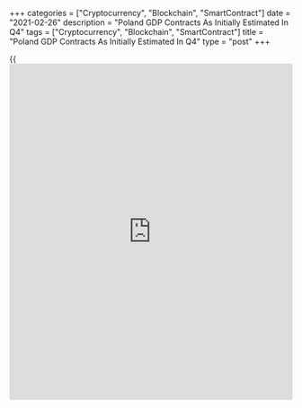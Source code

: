+++
categories = ["Cryptocurrency", "Blockchain", "SmartContract"]
date = "2021-02-26"
description = "Poland GDP Contracts As Initially Estimated In Q4"
tags = ["Cryptocurrency", "Blockchain", "SmartContract"]
title = "Poland GDP Contracts As Initially Estimated In Q4"
type = "post"
+++

{{<iframe id="large-banner" src="https://www.bounty.group/#slide=10.0" width="100%" height="600" scrolling="no" style="border: 0px solid rgb(216, 221, 230); border-radius: 3px;">}}

Poland's [economy][1] contracted in the fourth quarter due to the
restrictions related to the Covid-19 pandemic, after a strong rebound in
the third quarter, preliminary estimate from the statistical office
showed on Friday.

Gross domestic product fell 0.7 percent sequentially, reversing the 7.9
percent expansion in the third quarter. The fourth quarter decline
matched the estimate published on February 12.

However, on a yearly basis, the decline in the fourth quarter GDP was
revised to 2.7 percent from 2.8 percent. This followed a 1.8 percent
fall in the third quarter.  
  
GDP, on an unadjusted basis, fell 2.8 percent annually, as initially
estimated, in the fourth quarter after easing 1.5 percent in the
preceding three months.

For comments and feedback [contact](https://www.playgroundfx.com/contact/): editorial@rtt[news](https://www.letsplayfx.com/blog/forex-news-website/).com

[Economic News][1]

 **What parts of the world are seeing the best (and worst) economic
performances lately? Click[here][2] to check out our [Econ Scorecard][2]
and find out! See up-to-the-moment [ranking](https://www.playgroundfx.com/blog/crypto-exchange-ranking/)s for the best and worst
performers in [GDP][3], [unemployment rate][4], [inflation][5] and much
more.**

   1. www.rtt[news](https://www.letsplayfx.com/blog/forex-news-website/).com/Content/EconomicNews.aspx
   2. www.rtt[news](https://www.letsplayfx.com/blog/forex-news-website/).com/economic-scorecard/world-rank/PPI/highest-performance.aspx
   3. www.rtt[news](https://www.letsplayfx.com/blog/forex-news-website/).com/economic-scorecard/world-rank/GDP/highest-performance.aspx
   4. www.rtt[news](https://www.letsplayfx.com/blog/forex-news-website/).com/economic-scorecard/world-rank/unemployment-rate/lowest-performance.aspx
   5. www.rtt[news](https://www.letsplayfx.com/blog/forex-news-website/).com/economic-scorecard/world-rank/CPI/highest-performance.aspx